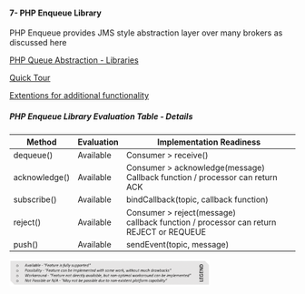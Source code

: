 #### 7- PHP Enqueue Library 

PHP Enqueue provides JMS style abstraction layer over many brokers as discussed here

[PHP Queue Abstraction - Libraries](#PHP-Queue-Abstraction---Libraries)

[Quick Tour](https://github.com/php-enqueue/enqueue-dev/blob/master/docs/quick_tour.md)

[Extentions for additional functionality](https://github.com/php-enqueue/enqueue-dev/blob/master/docs/consumption/extensions.md)

##### PHP Enqueue Library Evaluation Table - Details

| Method        | Evaluation | Implementation Readiness                                     |
| ------------- | ---------- | ------------------------------------------------------------ |
| dequeue()     | Available  | Consumer > receive()                                         |
| acknowledge() | Available  | Consumer > acknowledge(message)<br />Callback function / processor can return ACK |
| subscribe()   | Available  | bindCallback(topic, callback function)                       |
| reject()      | Available  | Consumer > reject(message)<br />callback function / processor can return REJECT or REQUEUE |
| push()        | Available  | sendEvent(topic, message)                                    |

<img src="legend_img.png" alt="Legend" width="70%" height="70%" />

